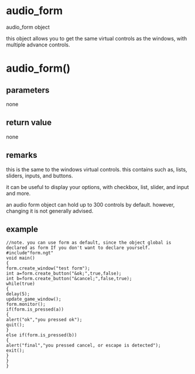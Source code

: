 # audio_form

audio_form object




this object allows you to get the same virtual controls as the windows, with multiple advance controls.

# audio_form()

## parameters

none

## return value

none

## remarks

this is the same to the windows virtual controls. this contains such as, lists, sliders, inputs, and buttons.

it can be useful to display your options, with checkbox, list, slider, and input and more.

an audio form object can hold up to 300 controls by default. however, changing it is not generally advised.

## example

```
//note. you can use form as default, since the object global is declared as form If you don't want to declare yourself.
#include"form.ngt"
void main()
{
form.create_window("test form");
int a=form.create_button("&ok;",true,false);
int b=form.create_button("&cancel;",false,true);
while(true)
{
delay(5);
update_game_window();
form.monitor();
if(form.is_pressed(a))
{
alert("ok","you pressed ok");
quit();
}
else if(form.is_pressed(b))
{
alert("final","you pressed cancel, or escape is detected");
exit();
}
}
}
```